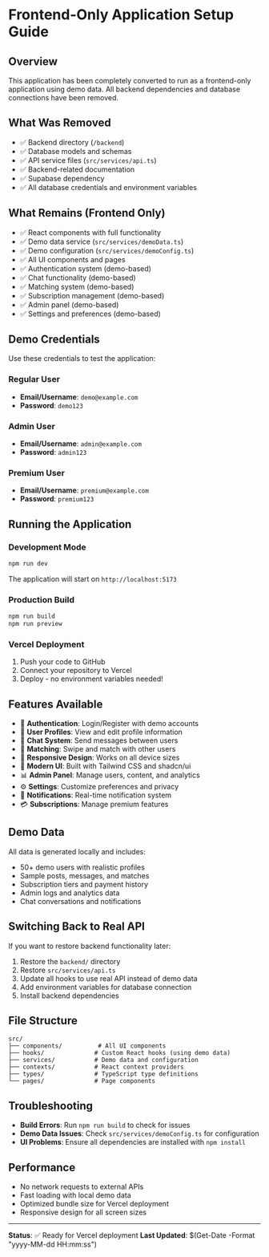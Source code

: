 # Frontend-Only Application Setup Guide

## Overview
This application has been completely converted to run as a frontend-only application using demo data. All backend dependencies and database connections have been removed.

## What Was Removed
- ✅ Backend directory (`/backend`)
- ✅ Database models and schemas
- ✅ API service files (`src/services/api.ts`)
- ✅ Backend-related documentation
- ✅ Supabase dependency
- ✅ All database credentials and environment variables

## What Remains (Frontend Only)
- ✅ React components with full functionality
- ✅ Demo data service (`src/services/demoData.ts`)
- ✅ Demo configuration (`src/services/demoConfig.ts`)
- ✅ All UI components and pages
- ✅ Authentication system (demo-based)
- ✅ Chat functionality (demo-based)
- ✅ Matching system (demo-based)
- ✅ Subscription management (demo-based)
- ✅ Admin panel (demo-based)
- ✅ Settings and preferences (demo-based)

## Demo Credentials
Use these credentials to test the application:

### Regular User
- **Email/Username**: `demo@example.com`
- **Password**: `demo123`

### Admin User
- **Email/Username**: `admin@example.com`
- **Password**: `admin123`

### Premium User
- **Email/Username**: `premium@example.com`
- **Password**: `premium123`

## Running the Application

### Development Mode
```bash
npm run dev
```
The application will start on `http://localhost:5173`

### Production Build
```bash
npm run build
npm run preview
```

### Vercel Deployment
1. Push your code to GitHub
2. Connect your repository to Vercel
3. Deploy - no environment variables needed!

## Features Available
- 🔐 **Authentication**: Login/Register with demo accounts
- 👥 **User Profiles**: View and edit profile information
- 💬 **Chat System**: Send messages between users
- 🎯 **Matching**: Swipe and match with other users
- 📱 **Responsive Design**: Works on all device sizes
- 🎨 **Modern UI**: Built with Tailwind CSS and shadcn/ui
- 📊 **Admin Panel**: Manage users, content, and analytics
- ⚙️ **Settings**: Customize preferences and privacy
- 🔔 **Notifications**: Real-time notification system
- 💳 **Subscriptions**: Manage premium features

## Demo Data
All data is generated locally and includes:
- 50+ demo users with realistic profiles
- Sample posts, messages, and matches
- Subscription tiers and payment history
- Admin logs and analytics data
- Chat conversations and notifications

## Switching Back to Real API
If you want to restore backend functionality later:
1. Restore the `backend/` directory
2. Restore `src/services/api.ts`
3. Update all hooks to use real API instead of demo data
4. Add environment variables for database connection
5. Install backend dependencies

## File Structure
```
src/
├── components/          # All UI components
├── hooks/              # Custom React hooks (using demo data)
├── services/           # Demo data and configuration
├── contexts/           # React context providers
├── types/              # TypeScript type definitions
└── pages/              # Page components
```

## Troubleshooting
- **Build Errors**: Run `npm run build` to check for issues
- **Demo Data Issues**: Check `src/services/demoConfig.ts` for configuration
- **UI Problems**: Ensure all dependencies are installed with `npm install`

## Performance
- No network requests to external APIs
- Fast loading with local demo data
- Optimized bundle size for Vercel deployment
- Responsive design for all screen sizes

---
**Status**: ✅ Ready for Vercel deployment
**Last Updated**: $(Get-Date -Format "yyyy-MM-dd HH:mm:ss")
